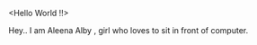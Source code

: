 <Hello World !!>

Hey.. I am Aleena Alby , girl who loves to sit in front of computer. 




<!---
AleenaAlby/AleenaAlby is a ✨ special ✨ repository because its `README.md` (this file) appears on your GitHub profile.
You can click the Preview link to take a look at your changes.
--->
